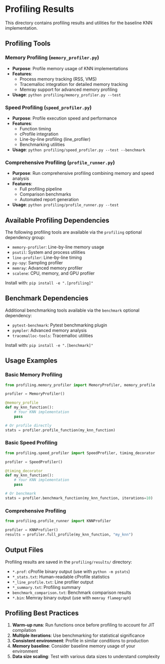 # Profiling Results

This directory contains profiling results and utilities for the baseline KNN implementation.

## Profiling Tools

### Memory Profiling (`memory_profiler.py`)
- **Purpose**: Profile memory usage of KNN implementations
- **Features**: 
  - Process memory tracking (RSS, VMS)
  - Tracemalloc integration for detailed memory tracking
  - Memray support for advanced memory profiling
- **Usage**: `python profiling/memory_profiler.py --test`

### Speed Profiling (`speed_profiler.py`)
- **Purpose**: Profile execution speed and performance
- **Features**:
  - Function timing
  - cProfile integration
  - Line-by-line profiling (line_profiler)
  - Benchmarking utilities
- **Usage**: `python profiling/speed_profiler.py --test --benchmark`

### Comprehensive Profiling (`profile_runner.py`)
- **Purpose**: Run comprehensive profiling combining memory and speed analysis
- **Features**:
  - Full profiling pipeline
  - Comparison benchmarks
  - Automated report generation
- **Usage**: `python profiling/profile_runner.py --test`

## Available Profiling Dependencies

The following profiling tools are available via the `profiling` optional dependency group:

- `memory-profiler`: Line-by-line memory usage
- `psutil`: System and process utilities
- `line-profiler`: Line-by-line timing
- `py-spy`: Sampling profiler
- `memray`: Advanced memory profiler
- `scalene`: CPU, memory, and GPU profiler

Install with: `pip install -e ".[profiling]"`

## Benchmark Dependencies

Additional benchmarking tools available via the `benchmark` optional dependency:

- `pytest-benchmark`: Pytest benchmarking plugin
- `pympler`: Advanced memory analysis
- `tracemalloc-tools`: Tracemalloc utilities

Install with: `pip install -e ".[benchmark]"`

## Usage Examples

### Basic Memory Profiling
```python
from profiling.memory_profiler import MemoryProfiler, memory_profile

profiler = MemoryProfiler()

@memory_profile
def my_knn_function():
    # Your KNN implementation
    pass

# Or profile directly
stats = profiler.profile_function(my_knn_function)
```

### Basic Speed Profiling
```python
from profiling.speed_profiler import SpeedProfiler, timing_decorator

profiler = SpeedProfiler()

@timing_decorator
def my_knn_function():
    # Your KNN implementation
    pass

# Or benchmark
stats = profiler.benchmark_function(my_knn_function, iterations=10)
```

### Comprehensive Profiling
```python
from profiling.profile_runner import KNNProfiler

profiler = KNNProfiler()
results = profiler.full_profile(my_knn_function, "my_knn")
```

## Output Files

Profiling results are saved in the `profiling/results/` directory:

- `*.prof`: cProfile binary output (use with `python -m pstats`)
- `*_stats.txt`: Human-readable cProfile statistics
- `*_line_profile.txt`: Line profiler output
- `*_summary.txt`: Profiling summary
- `benchmark_comparison.txt`: Benchmark comparison results
- `*.bin`: Memray binary output (use with `memray flamegraph`)

## Profiling Best Practices

1. **Warm-up runs**: Run functions once before profiling to account for JIT compilation
2. **Multiple iterations**: Use benchmarking for statistical significance
3. **Consistent environment**: Profile in similar conditions to production
4. **Memory baseline**: Consider baseline memory usage of your environment
5. **Data size scaling**: Test with various data sizes to understand complexity
